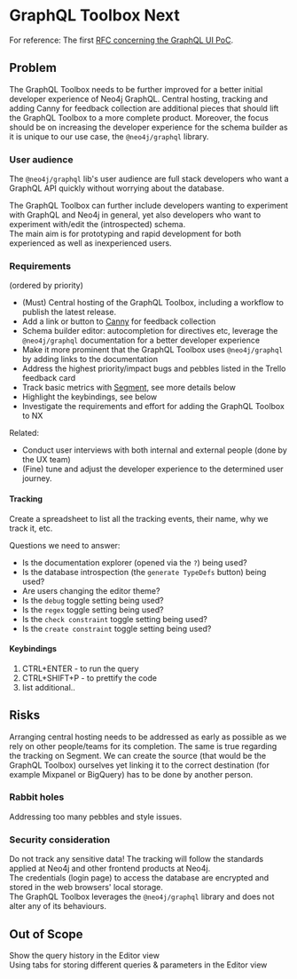 # GraphQL Toolbox Next

For reference: The first [RFC concerning the GraphQL UI PoC](https://github.com/neo4j/graphql/blob/dev/docs/rfcs/rfc-009-graphql-ui-poc.md).

## Problem

The GraphQL Toolbox needs to be further improved for a better initial developer experience of Neo4j GraphQL. Central hosting, tracking and adding Canny for feedback collection are additional pieces that should lift the GraphQL Toolbox to a more complete product.
Moreover, the focus should be on increasing the developer experience for the schema builder as it is unique to our use case, the `@neo4j/graphql` library.

### User audience

The `@neo4j/graphql` lib's user audience are full stack developers who want a GraphQL API quickly without worrying about the database.

The GraphQL Toolbox can further include developers wanting to experiment with GraphQL and Neo4j in general, yet also developers who want to experiment with/edit the (introspected) schema.  
The main aim is for prototyping and rapid development for both experienced as well as inexperienced users.

### Requirements

(ordered by priority)
-   (Must) Central hosting of the GraphQL Toolbox, including a workflow to publish the latest release.
-   Add a link or button to [Canny](https://canny.io/) for feedback collection
-   Schema builder editor: autocompletion for directives etc, leverage the `@neo4j/graphql` documentation for a better developer experience
-   Make it more prominent that the GraphQL Toolbox uses `@neo4j/graphql` by adding links to the documentation
-   Address the highest priority/impact bugs and pebbles listed in the Trello feedback card
-   Track basic metrics with [Segment](https://segment.com/docs/connections/sources/catalog/libraries/website/javascript/), see more details below
-   Highlight the keybindings, see below
-   Investigate the requirements and effort for adding the GraphQL Toolbox to NX

Related:

-   Conduct user interviews with both internal and external people (done by the UX team)
-   (Fine) tune and adjust the developer experience to the determined user journey.

#### Tracking

Create a spreadsheet to list all the tracking events, their name, why we track it, etc.

Questions we need to answer:

-   Is the documentation explorer (opened via the `?`) being used?
-   Is the database introspection (the `generate TypeDefs` button) being used?
-   Are users changing the editor theme?
-   Is the `debug` toggle setting being used?
-   Is the `regex` toggle setting being used?
-   Is the `check constraint` toggle setting being used?
-   Is the `create constraint` toggle setting being used?

#### Keybindings

1. CTRL+ENTER - to run the query
2. CTRL+SHIFT+P - to prettify the code
3. list additional..

## Risks

Arranging central hosting needs to be addressed as early as possible as we rely on other people/teams for its completion.
The same is true regarding the tracking on Segment. We can create the source (that would be the GraphQL Toolbox) ourselves yet linking it to the correct destination (for example Mixpanel or BigQuery) has to be done by another person.

### Rabbit holes

Addressing too many pebbles and style issues.

### Security consideration

Do not track any sensitive data! The tracking will follow the standards applied at Neo4j and other frontend products at Neo4j.  
The credentials (login page) to access the database are encrypted and stored in the web browsers' local storage.  
The GraphQL Toolbox leverages the `@neo4j/graphql` library and does not alter any of its behaviours.  

## Out of Scope

Show the query history in the Editor view  
Using tabs for storing different queries & parameters in the Editor view
